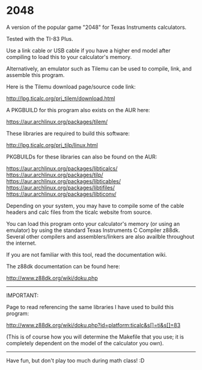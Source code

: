 2048
====

A version of the popular game "2048" for Texas Instruments calculators.

Tested with the TI-83 Plus.

Use a link cable or USB cable if you have a higher end model after compiling to load this to your calculator's memory.

Alternatively, an emulator such as Tilemu can be used to compile, link, and assemble this program.

Here is the Tilemu download page/source code link:

http://lpg.ticalc.org/prj_tilem/download.html

A PKGBUILD for this program also exists on the AUR here:

https://aur.archlinux.org/packages/tilem/

These libraries are required to build this software:

http://lpg.ticalc.org/prj_tilp/linux.html

PKGBUILDs for these libraries can also be found on the AUR:

https://aur.archlinux.org/packages/libticalcs/
https://aur.archlinux.org/packages/tilp/
https://aur.archlinux.org/packages/libticables/
https://aur.archlinux.org/packages/libtifiles/
https://aur.archlinux.org/packages/libticonv/

Depending on your system, you may have to compile some of the cable headers and calc files from the ticalc website from source.

You can load this program onto your calculator's memory (or using an emulator) by using the standard Texas Instruments C Compiler z88dk. Several other compilers and assemblers/linkers are also availble throughout the internet.

If you are not familiar with this tool, read the documentation wiki.

The z88dk documentation can be found here:

http://www.z88dk.org/wiki/doku.php

______________________________________________________________________________________

IMPORTANT:

Page to read referencing the same libraries I have used to build this program:

http://www.z88dk.org/wiki/doku.php?id=platform:ticalc&s[]=ti&s[]=83

(This is of course how you will determine the Makefile that you use; it is completely dependent on the model of the calculator you own).
______________________________________________________________________________________

Have fun, but don't play too much during math class! :D
